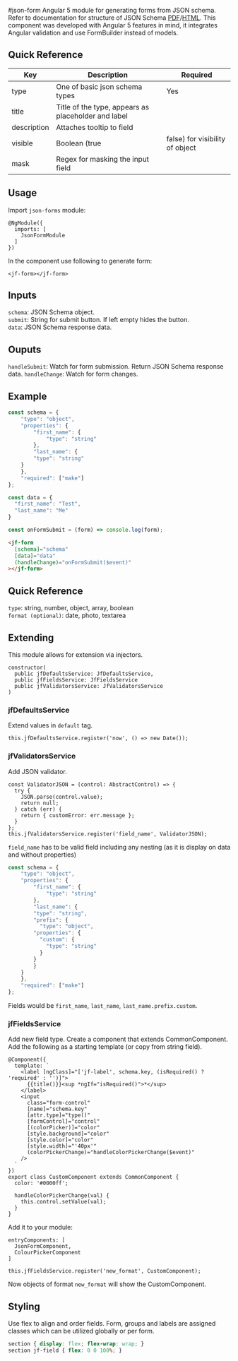 #json-form
Angular 5 module for generating forms from JSON schema. Refer to documentation for structure of JSON Schema [PDF](https://spacetelescope.github.io/understanding-json-schema/UnderstandingJSONSchema.pdf)/[HTML](https://spacetelescope.github.io/understanding-json-schema/index.html).
This component was developed with Angular 5 features in mind, it integrates Angular validation and use FormBuilder instead of models.

## Quick Reference

| Key | Description | Required |
| ----- | ----- | ----- |
| type | One of basic json schema types | Yes |
| title | Title of the type, appears as placeholder and label |  |
| description | Attaches tooltip to field | |
| visible | Boolean (true|false) for visibility of object | |
| mask | Regex for masking the input field | |

## Usage

Import `json-forms` module:
```
@NgModule({
  imports: [
    JsonFormModule
  ]
})
```

In the component use following to generate form:
```
<jf-form></jf-form>
```

## Inputs

`schema`: JSON Schema object.  
`submit`: String for submit button. If left empty hides the button.  
`data`: JSON Schema response data.  

## Ouputs
`handleSubmit`: Watch for form submission. Return JSON Schema response data.
`handleChange`: Watch for form changes.

## Example

```js
const schema = {
	"type": "object",
	"properties": {
		"first_name": {
			"type": "string"
		},
		"last_name": {
    	"type": "string"
    }
	},
	"required": ["make"]
};

const data = {
  "first_name": "Test",
  "last_name": "Me"
}

const onFormSubmit = (form) => console.log(form);
```

```html
<jf-form 
  [schema]="schema" 
  [data]="data"
  (handleChange)="onFormSubmit($event)"
></jf-form> 
```

## Quick Reference
`type`: string, number, object, array, boolean  
`format (optional)`: date, photo, textarea

## Extending

This module allows for extension via injectors.

```
constructor(
  public jfDefaultsService: JfDefaultsService,
  public jfFieldsService: JfFieldsService
  public jfValidatorsService: JfValidatorsService
)
```

### jfDefaultsService

Extend values in `default` tag. 
```
this.jfDefaultsService.register('now', () => new Date());
```

### jfValidatorsService

Add JSON validator. 
```
const ValidatorJSON = (control: AbstractControl) => {
  try {
    JSON.parse(control.value);
    return null;
  } catch (err) {
    return { customError: err.message };
  }
};
this.jfValidatorsService.register('field_name', ValidatorJSON);
```

`field_name` has to be valid field including any nesting (as it is display on data and without properties)
```js
const schema = {
	"type": "object",
	"properties": {
		"first_name": {
			"type": "string"
		},
		"last_name": {
    	"type": "string",
    	"prefix": {
    	  "type": "object",
        "properties": {
          "custom": {
            "type": "string"
          }
        }
    	}
    }
	},
	"required": ["make"]
};
```
Fields would be `first_name`, `last_name`, `last_name.prefix.custom`.

### jfFieldsService

Add new field type. Create a component that extends CommonComponent. Add the following as a starting 
template (or copy from string field).
```
@Component({
  template: `
    <label [ngClass]="['jf-label', schema.key, (isRequired() ? 'required' : '')]">
      {{title()}}<sup *ngIf="isRequired()">*</sup>
    </label>
    <input
      class="form-control"
      [name]="schema.key"
      [attr.type]="type()"
      [formControl]="control"
      [(colorPicker)]="color"
      [style.background]="color"
      [style.color]="color"
      [style.width]="'40px'"
      (colorPickerChange)="handleColorPickerChange($event)"
    />
  `
})
export class CustomComponent extends CommonComponent {
  color: '#0000ff';

  handleColorPickerChange(val) {
    this.control.setValue(val);
  }
}
```
Add it to your module:
```
entryComponents: [
  JsonFormComponent,
  ColourPickerComponent
]
```
```
this.jfFieldsService.register('new_format', CustomComponent);
```
Now objects of format `new_format` will show the CustomComponent.

## Styling

Use flex to align and order fields. Form, groups and labels are assigned classes which can be utilized globally or per form.

```css
section { display: flex; flex-wrap: wrap; }
section jf-field { flex: 0 0 100%; }
```
